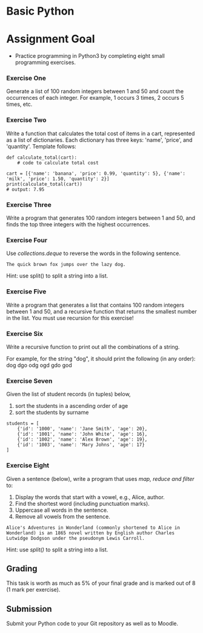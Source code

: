 # Basic Python

# Assignment Goal
* Practice programming in Python3 by completing eight small programming exercises.

### Exercise One
Generate a list of 100 random integers between 1 and 50 and count the occurrences of each integer. For example, 1 occurs 3 times, 2 occurs 5 times, etc.
### Exercise Two
Write a function that calculates the total cost of items in a cart, represented as a list of dictionaries. Each dictionary has three keys: 'name', 'price', and 'quantity'. Template follows:
```
def calculate_total(cart):
    # code to calculate total cost
    
cart = [{'name': 'banana', 'price': 0.99, 'quantity': 5}, {'name': 'milk', 'price': 1.50, 'quantity': 2}]
print(calculate_total(cart))
# output: 7.95
```
### Exercise Three
Write a program that generates 100 random integers between 1 and 50, and finds the top three integers with the highest occurrences.
### Exercise Four
Use *collections.deque* to reverse the words in the following sentence.
```
The quick brown fox jumps over the lazy dog.
```
Hint: use split() to split a string into a list.
### Exercise Five
Write a program that generates a list that contains 100 random integers between 1 and 50, and a recursive function that returns the smallest number in the list.  You must use recursion for this exercise!
### Exercise Six
Write a recursive function to print out all the combinations of a string.

For example, for the string "dog", it should print the following (in any order):
dog
dgo
odg
ogd
gdo
god

### Exercise Seven
Given the list of student records (in tuples) below,
1. sort the students in a ascending order of age
2. sort the students by surname
```
students = [
    {'id': '1000', 'name': 'Jane Smith', 'age': 20},
    {'id': '1001', 'name': 'John White', 'age': 16},
    {'id': '1002', 'name': 'Alex Brown', 'age': 19},
    {'id': '1003', 'name': 'Mary Johns', 'age': 17}
]

```
### Exercise Eight
Given a sentence (below), write a program that uses *map, reduce and filter* to:
1. Display the words that start with a vowel, e.g., Alice, author.
2. Find the shortest word (including punctuation marks).
3. Uppercase all words in the sentence.
4. Remove all vowels from the sentence.
```
Alice's Adventures in Wonderland (commonly shortened to Alice in Wonderland) is an 1865 novel written by English author Charles Lutwidge Dodgson under the pseudonym Lewis Carroll.
```
Hint: use *split()* to split a string into a list.
## Grading
This task is worth as much as 5% of your final grade and is marked out of 8 (1 mark per exercise).

## Submission
Submit your Python code to your Git repository as well as to Moodle.
